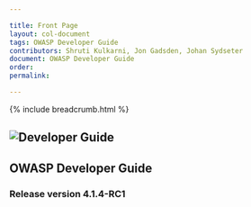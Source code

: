 ```yaml
---

title: Front Page
layout: col-document
tags: OWASP Developer Guide
contributors: Shruti Kulkarni, Jon Gadsden, Johan Sydseter
document: OWASP Developer Guide
order:
permalink:

---
```


{% include breadcrumb.html %}

## ![Developer Guide](../assets/images/dg_logo.png)

## OWASP Developer Guide

### Release version 4.1.4-RC1
